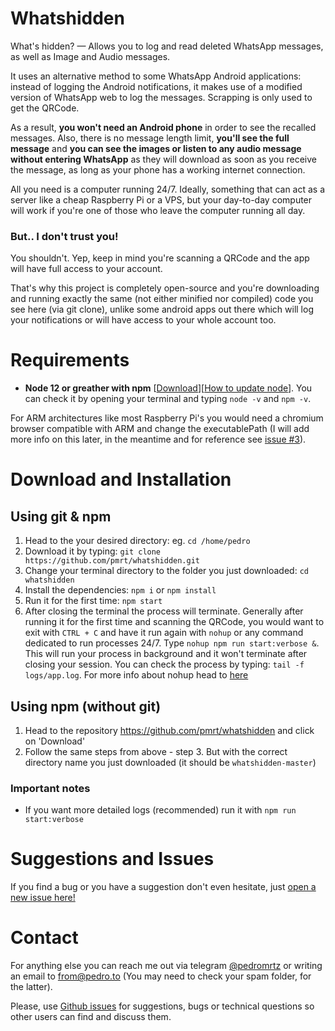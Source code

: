 # Whatshidden

What's hidden? — Allows you to log and read deleted WhatsApp messages, as well as Image and Audio messages.

It uses an alternative method to some WhatsApp Android applications: instead of logging the Android notifications, it makes use of a modified version of WhatsApp web to log the messages. Scrapping is only used to get the QRCode.

As a result, **you won't need an Android phone** in order to see the recalled messages. Also, there is no message length limit, **you'll see the full message** and **you can see the images or listen to any audio message without entering WhatsApp** as they will download as soon as you receive the message, as long as your phone has a working internet connection.

All you need is a computer running 24/7. Ideally, something that can act as a server like a cheap Raspberry Pi or a VPS, but your day-to-day computer will work if you're one of those who leave the computer running all day.

### But.. I don't trust you!

You shouldn't. Yep, keep in mind you're scanning a QRCode and the app will have full access to your account.

That's why this project is completely open-source and you're downloading and running exactly the same (not either minified nor compiled) code you see here (via git clone), unlike some android apps out there which will log your notifications or will have access to your whole account too.

# Requirements
- **Node 12 or greather with npm** [[Download](https://nodejs.org/en/download/)][[How to update node](https://stackoverflow.com/questions/8191459/how-do-i-update-node-js)]. You can check it by opening your terminal and typing `node -v` and `npm -v`.

For ARM architectures like most Raspberry Pi's you would need a chromium browser compatible with ARM and change the executablePath (I will add more info on this later, in the meantime and for reference see [issue #3](https://github.com/pmrt/whatshidden/issues/3)).

# Download and Installation

## Using git & npm

1. Head to the your desired directory: eg. `cd /home/pedro`
2. Download it by typing: `git clone https://github.com/pmrt/whatshidden.git`
3. Change your terminal directory to the folder you just downloaded: `cd whatshidden`
4. Install the dependencies: `npm i` or `npm install`
5. Run it for the first time: `npm start`
6. After closing the terminal the process will terminate. Generally after running it for the first time and scanning the QRCode, you would want to exit with `CTRL + C` and have it run again with `nohup` or any command dedicated to run processes 24/7. Type `nohup npm run start:verbose &`. This will run your process in background and it won't terminate after closing your session. You can check the process by typing: `tail -f logs/app.log`. For more info about nohup head to [here](https://www.computerhope.com/unix/unohup.htm)

## Using npm (without git)
1. Head to the repository https://github.com/pmrt/whatshidden and click on 'Download'
2. Follow the same steps from above - step 3. But with the correct directory name you just downloaded (it should be `whatshidden-master`)

### Important notes

- If you want more detailed logs (recommended) run it with `npm run start:verbose`

# Suggestions and Issues
If you find a bug or you have a suggestion don't even hesitate, just [open a new issue here!](https://github.com/pmrt/whatshidden/issues/new)

# Contact
For anything else you can reach me out via telegram [@pedromrtz](https://t.me/pedromrtz) or writing an email to [from@pedro.to](mailto:from@pedro.to) (You may need to check your spam folder, for the latter).

Please, use [Github issues](https://github.com/pmrt/whatshidden/issues/new) for suggestions, bugs or technical questions so other users can find and discuss them.